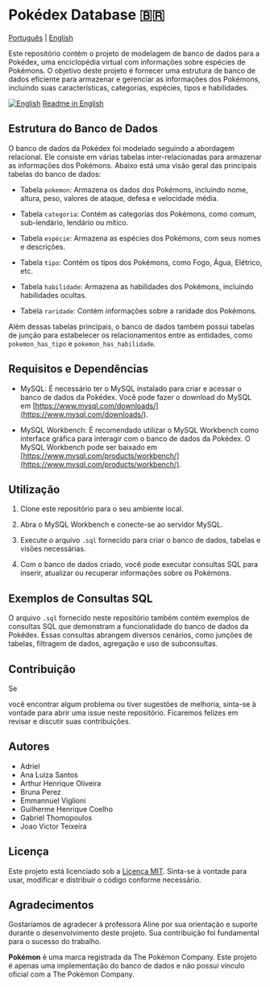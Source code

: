 # Pokédex Database 🇧🇷

[Português](README.md) | [English](README_EN.md)

Este repositório contém o projeto de modelagem de banco de dados para a Pokédex, uma enciclopédia virtual com informações sobre espécies de Pokémons. O objetivo deste projeto é fornecer uma estrutura de banco de dados eficiente para armazenar e gerenciar as informações dos Pokémons, incluindo suas características, categorias, espécies, tipos e habilidades.

[![English](https://emojipedia-us.s3.dualstack.us-west-1.amazonaws.com/thumbs/120/emojione/276/flag-united-states_1f1fa-1f1f8.png)](README_EN.md) [Readme in English](README_EN.md)

## Estrutura do Banco de Dados

O banco de dados da Pokédex foi modelado seguindo a abordagem relacional. Ele consiste em várias tabelas inter-relacionadas para armazenar as informações dos Pokémons. Abaixo está uma visão geral das principais tabelas do banco de dados:

- Tabela `pokemon`: Armazena os dados dos Pokémons, incluindo nome, altura, peso, valores de ataque, defesa e velocidade média.

- Tabela `categoria`: Contém as categorias dos Pokémons, como comum, sub-lendário, lendário ou mítico.

- Tabela `espécie`: Armazena as espécies dos Pokémons, com seus nomes e descrições.

- Tabela `tipo`: Contém os tipos dos Pokémons, como Fogo, Água, Elétrico, etc.

- Tabela `habilidade`: Armazena as habilidades dos Pokémons, incluindo habilidades ocultas.

- Tabela `raridade`: Contém informações sobre a raridade dos Pokémons.

Além dessas tabelas principais, o banco de dados também possui tabelas de junção para estabelecer os relacionamentos entre as entidades, como `pokemon_has_tipo` e `pokemon_has_habilidade`.

## Requisitos e Dependências

- MySQL: É necessário ter o MySQL instalado para criar e acessar o banco de dados da Pokédex. Você pode fazer o download do MySQL em [https://www.mysql.com/downloads/](https://www.mysql.com/downloads/).

- MySQL Workbench: É recomendado utilizar o MySQL Workbench como interface gráfica para interagir com o banco de dados da Pokédex. O MySQL Workbench pode ser baixado em [https://www.mysql.com/products/workbench/](https://www.mysql.com/products/workbench/).

## Utilização

1. Clone este repositório para o seu ambiente local.

2. Abra o MySQL Workbench e conecte-se ao servidor MySQL.

3. Execute o arquivo `.sql` fornecido para criar o banco de dados, tabelas e visões necessárias.

4. Com o banco de dados criado, você pode executar consultas SQL para inserir, atualizar ou recuperar informações sobre os Pokémons.

## Exemplos de Consultas SQL

O arquivo `.sql` fornecido neste repositório também contém exemplos de consultas SQL que demonstram a funcionalidade do banco de dados da Pokédex. Essas consultas abrangem diversos cenários, como junções de tabelas, filtragem de dados, agregação e uso de subconsultas.

## Contribuição

Se

 você encontrar algum problema ou tiver sugestões de melhoria, sinta-se à vontade para abrir uma issue neste repositório. Ficaremos felizes em revisar e discutir suas contribuições.

## Autores
- Adriel
- Ana Luiza Santos
- Arthur Henrique Oliveira
- Bruna Perez
- Emmannuel Viglioni
- Guilherme Henrique Coelho
- Gabriel Thomopoulos
- Joao Victor Teixeira

## Licença

Este projeto está licenciado sob a [Licença MIT](LICENSE). Sinta-se à vontade para usar, modificar e distribuir o código conforme necessário.

## Agradecimentos

Gostaríamos de agradecer à professora Aline por sua orientação e suporte durante o desenvolvimento deste projeto. Sua contribuição foi fundamental para o sucesso do trabalho.

**Pokémon** é uma marca registrada da The Pokémon Company. Este projeto é apenas uma implementação do banco de dados e não possui vínculo oficial com a The Pokémon Company.

